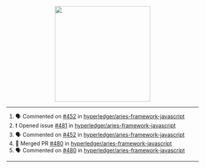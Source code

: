 <p align="center">
<img src="https://user-images.githubusercontent.com/61358536/126118557-75ac74a7-4655-4289-9a8d-e536322b7423.png" height="250" width="250"/>
</p>

---

<!--START_SECTION:activity-->
1. 🗣 Commented on [#452](https://github.com/hyperledger/aries-framework-javascript/issues/452) in [hyperledger/aries-framework-javascript](https://github.com/hyperledger/aries-framework-javascript)
2. ❗️ Opened issue [#481](https://github.com/hyperledger/aries-framework-javascript/issues/481) in [hyperledger/aries-framework-javascript](https://github.com/hyperledger/aries-framework-javascript)
3. 🗣 Commented on [#452](https://github.com/hyperledger/aries-framework-javascript/issues/452) in [hyperledger/aries-framework-javascript](https://github.com/hyperledger/aries-framework-javascript)
4. 🎉 Merged PR [#480](https://github.com/hyperledger/aries-framework-javascript/pull/480) in [hyperledger/aries-framework-javascript](https://github.com/hyperledger/aries-framework-javascript)
5. 🗣 Commented on [#480](https://github.com/hyperledger/aries-framework-javascript/issues/480) in [hyperledger/aries-framework-javascript](https://github.com/hyperledger/aries-framework-javascript)
<!--END_SECTION:activity-->

---
